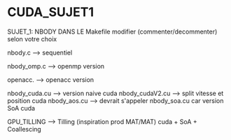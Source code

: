# CUDA_SUJET1
SUJET_1: NBODY
DANS LE Makefile modifier (commenter/decommenter) selon votre choix

nbody.c --> sequentiel

nbody_omp.c --> openmp version

openacc. --> openacc version

nbody_cuda.cu --> version naive cuda
nbody_cudaV2.cu --> split vitesse et position cuda
nbody_aos.cu --> devrait s'appeler nbody_soa.cu car version SoA cuda

GPU_TILLING --> Tilling (inspiration prod MAT/MAT) cuda + SoA + Coallescing


